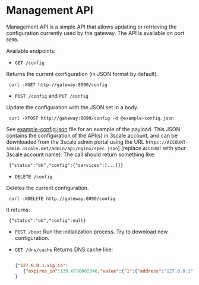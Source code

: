 # Management API

Management API is a simple API that allows updating or retrieving the configuration currently used by the gateway. The API is available on port `8090`.

Available endpoints:

- `GET /config`

 Returns the current configuration (in JSON format by default).

```shell
 curl -XGET http://gateway:8090/config
```

- `POST /config` and `PUT /config`

 Update the configuration with the JSON set in a body.

```shell
 curl -XPOST http://gateway:8090/config -d @example-config.json
```
 See [example-config.json](../examples/configuration/example-config.json) file for an example of the payload. This JSON contains the configuration of the API(s) in 3scale account, and can be downloaded from the 3scale admin portal using the URL `https://ACCOUNT-admin.3scale.net/admin/api/nginx/spec.json`] (replace `ACCOUNT` with your 3scale account name).
 The call should return something like:

```shell
 {"status":"ok","config":{"services":[...]}}
```

- `DELETE /config`

 Deletes the current configuration.

```shell
 curl -XDELETE http://gateway:8090/config
```
 It returns:

```shell
 {"status":"ok","config":null}
```
- `POST /boot`
  Run the initialization process. Try to download new configuration.

- `GET /dns/cache`
  Returns DNS cache like:

  ```json

  {"127.0.0.1.xip.io":
     {"expires_in":139.0790002346,"value":{"1":{"address":"127.0.0.1","section":1,"type":1,"class":1,"name":"127.0.0.1.xip.io","ttl":250},"name":"127.0.0.1.xip.io","ttl":250}}
  }
  ```

  ​

